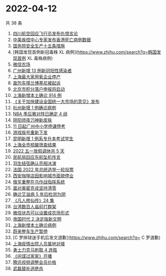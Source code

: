 # 2022-04-12

共 38 条

<!-- BEGIN -->
<!-- 最后更新时间 Tue Apr 12 2022 20:22:01 GMT+0800 (China Standard Time) -->

1. [四川航空回应飞行员发布仇恨言论](https://www.zhihu.com/search?q=四川航空回应)
1. [中美疾控中心专家发布香港死亡病例数据](https://www.zhihu.com/search?q=香港新冠死亡病例数据)
1. [国务院安全生产十五条措施](https://www.zhihu.com/search?q=国务院安委会)
1. [韩国发现首例新冠毒株 XL 病例](https://www.zhihu.com/search?q=韩国发现首例 XL 毒株病例)
1. [微信农场](https://www.zhihu.com/search?q=微信农场)
1. [广州新增 13 例新冠阳性感染者](https://www.zhihu.com/search?q=广州疫情)
1. [上海最大家用氧企业停产](https://www.zhihu.com/search?q=家用氧气瓶)
1. [面包车撞兰博基尼被起诉](https://www.zhihu.com/search?q=面包车撞上兰博基尼被起诉)
1. [北京市积分落户申报将启动](https://www.zhihu.com/search?q=北京市积分落户申报)
1. [上海新增本土确诊 914 例](https://www.zhihu.com/search?q=上海新增)
1. [《关于加快建设全国统一大市场的意见》发布](https://www.zhihu.com/search?q=中共中央)
1. [杭州新增 1 例确诊病例](https://www.zhihu.com/search?q=杭州新增)
1. [NBA 季后赛对阵已确定 4 组](https://www.zhihu.com/search?q=NBA季后赛对阵)
1. [阴阳师夜刀神新皮肤](https://www.zhihu.com/search?q=夜刀神新皮肤残幕戏尽)
1. [11 日起广州中小学停课停考](https://www.zhihu.com/search?q=广州疫情)
1. [游戏版号重新下发](https://www.zhihu.com/search?q=游戏版号重新下发)
1. [昆明新增 1 例系专升本考试学生](https://www.zhihu.com/search?q=昆明新增)
1. [上海全市核酸筛查结果](https://www.zhihu.com/search?q=上海全市核酸筛查结果)
1. [2022 五一放假调休共 5 天](https://www.zhihu.com/search?q=五一)
1. [民航局回应东航坠机传言](https://www.zhihu.com/search?q=民航局回应传言)
1. [羽生结弦确认亮相冰演](https://www.zhihu.com/search?q=羽生结弦确认亮相冰演)
1. [法国 2022 年总统选举一轮投票](https://www.zhihu.com/search?q=法国总统选举)
1. [西安咖啡店因影响城市面貌停业](https://www.zhihu.com/search?q=西安咖啡店)
1. [俄军重整在乌作战指挥系统](https://www.zhihu.com/search?q=俄乌局势)
1. [面对奥密克戎坚持清零](https://www.zhihu.com/search?q=奥密克戎)
1. [确诊艾滋病 5 年后检测为阴](https://www.zhihu.com/search?q=艾滋病转阴)
1. [《凡人修仙传》24 集](https://www.zhihu.com/search?q=凡人修仙传之魔道争锋二十四集)
1. [台湾数百人庙前打群架](https://www.zhihu.com/search?q=台湾庙前打群架)
1. [微信状态可以设置成农场形式](https://www.zhihu.com/search?q=微信状态可以设置成农场形式)
1. [帝国时代 2 决定版新文明](https://www.zhihu.com/search?q=帝国时代2新文明)
1. [上海新增本土确诊病例](https://www.zhihu.com/search?q=上海新增确诊)
1. [蔚来整车生产暂停](https://www.zhihu.com/search?q=蔚来停产)
1. [C 罗摔球迷手机后发文道歉](https://www.zhihu.com/search?q= C 罗道歉)
1. [上海疫情出院人员属地对接](https://www.zhihu.com/search?q=上海出院人员)
1. [勇士力克马刺取 4 连胜](https://www.zhihu.com/search?q=勇士)
1. [《间谍过家家》开播](https://www.zhihu.com/search?q=间谍过家家)
1. [腾讯视频调整会员价格](https://www.zhihu.com/search?q=腾讯视频会员价格)
1. [武磊替补送绝杀](https://www.zhihu.com/search?q=武磊)

<!-- END -->
